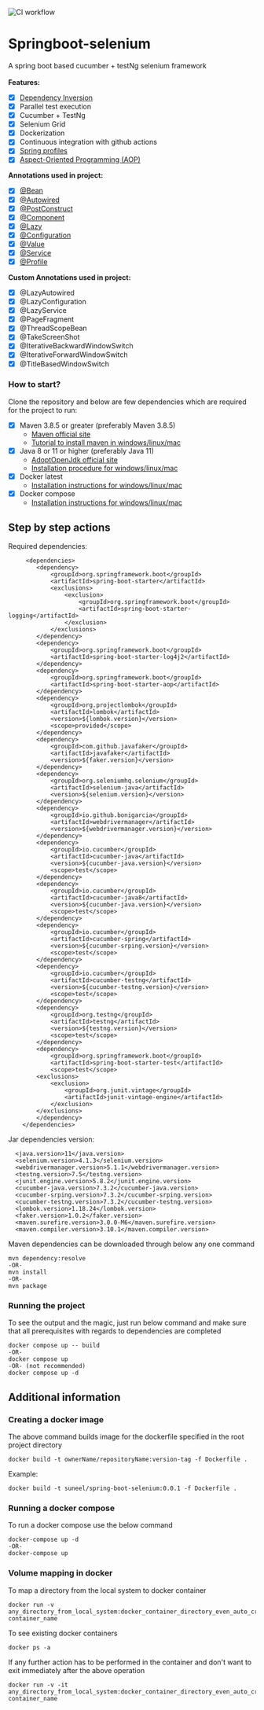 ![CI workflow](https://github.com/suneel944/springboot-selenium/actions/workflows/springboot-ci.yml/badge.svg)
# Springboot-selenium
A spring boot based cucumber + testNg selenium framework
<br><br>
**Features:**
- [x] [Dependency Inversion](https://www.baeldung.com/inversion-control-and-dependency-injection-in-spring)
- [x] Parallel test execution
- [x] Cucumber + TestNg
- [x] Selenium Grid
- [x] Dockerization
- [x] Continuous integration with github actions
- [x] [Spring profiles](https://www.baeldung.com/spring-profiles)
- [x] [Aspect-Oriented Programming (AOP)](https://www.baeldung.com/spring-aop)

**Annotations used in project:**
- [x] [@Bean](https://www.baeldung.com/spring-bean)
- [x] [@Autowired](https://www.baeldung.com/spring-autowire)
- [x] [@PostConstruct](https://www.baeldung.com/spring-postconstruct-predestroy)
- [x] [@Component](baeldung.com/spring-component-annotation)
- [x] [@Lazy](https://www.baeldung.com/spring-boot-lazy-initialization)
- [x] [@Configuration](https://www.baeldung.com/configuration-properties-in-spring-boot)
- [x] [@Value](https://www.baeldung.com/spring-value-annotation)
- [x] [@Service](baeldung.com/spring-component-repository-service)
- [x] [@Profile](https://www.baeldung.com/spring-profiles)

**Custom Annotations used in project:**
- [x] @LazyAutowired
- [x] @LazyConfiguration
- [x] @LazyService
- [x] @PageFragment
- [x] @ThreadScopeBean
- [x] @TakeScreenShot
- [x] @IterativeBackwardWindowSwitch
- [x] @IterativeForwardWindowSwitch
- [x] @TitleBasedWindowSwitch

### How to start?
Clone the repository and below are few dependencies which are required for the project to run: 
- [x] Maven 3.8.5 or greater (preferably Maven 3.8.5)
  - [Maven official site](https://maven.apache.org/download.cgi)
  - [Tutorial to install maven in windows/linux/mac](https://maven.apache.org/install.html)
- [x] Java 8 or 11 or higher (preferably Java 11)
  - [AdoptOpenJdk official site](https://adoptopenjdk.net/)
  - [Installation procedure for windows/linux/mac](https://adoptopenjdk.net/installation.html)
- [x] Docker latest
  - [Installation instructions for windows/linux/mac](https://docs.docker.com/engine/install/)
- [x] Docker compose
  - [Installation instructions for windows/linux/mac](https://docs.docker.com/compose/install/)

## Step by step actions
Required dependencies:
```
     <dependencies>
		<dependency>
			<groupId>org.springframework.boot</groupId>
			<artifactId>spring-boot-starter</artifactId>
			<exclusions>
				<exclusion>
					<groupId>org.springframework.boot</groupId>
					<artifactId>spring-boot-starter-logging</artifactId>
				</exclusion>
			</exclusions>
		</dependency>
		<dependency>
			<groupId>org.springframework.boot</groupId>
			<artifactId>spring-boot-starter-log4j2</artifactId>
		</dependency>
		<dependency>
			<groupId>org.springframework.boot</groupId>
			<artifactId>spring-boot-starter-aop</artifactId>
		</dependency>
		<dependency>
			<groupId>org.projectlombok</groupId>
			<artifactId>lombok</artifactId>
			<version>${lombok.version}</version>
			<scope>provided</scope>
		</dependency>
		<dependency>
			<groupId>com.github.javafaker</groupId>
			<artifactId>javafaker</artifactId>
			<version>${faker.version}</version>
		</dependency>
		<dependency>
			<groupId>org.seleniumhq.selenium</groupId>
			<artifactId>selenium-java</artifactId>
			<version>${selenium.version}</version>
		</dependency>
		<dependency>
			<groupId>io.github.bonigarcia</groupId>
			<artifactId>webdrivermanager</artifactId>
			<version>${webdrivermanager.version}</version>
		</dependency>
		<dependency>
			<groupId>io.cucumber</groupId>
			<artifactId>cucumber-java</artifactId>
			<version>${cucumber-java.version}</version>
			<scope>test</scope>
		</dependency>
		<dependency>
			<groupId>io.cucumber</groupId>
			<artifactId>cucumber-java8</artifactId>
			<version>${cucumber-java.version}</version>
			<scope>test</scope>
		</dependency>
		<dependency>
			<groupId>io.cucumber</groupId>
			<artifactId>cucumber-spring</artifactId>
			<version>${cucumber-srping.version}</version>
			<scope>test</scope>
		</dependency>
		<dependency>
			<groupId>io.cucumber</groupId>
			<artifactId>cucumber-testng</artifactId>
			<version>${cucumber-testng.version}</version>
			<scope>test</scope>
		</dependency>
		<dependency>
			<groupId>org.testng</groupId>
			<artifactId>testng</artifactId>
			<version>${testng.version}</version>
			<scope>test</scope>
		</dependency>
		<dependency>
			<groupId>org.springframework.boot</groupId>
			<artifactId>spring-boot-starter-test</artifactId>
			<scope>test</scope>
		<exclusions>
			<exclusion>
				<groupId>org.junit.vintage</groupId>
				<artifactId>junit-vintage-engine</artifactId>
			</exclusion>
		</exclusions>
		</dependency>
	</dependencies>
```
Jar dependencies version:
```
  <java.version>11</java.version>
  <selenium.version>4.1.3</selenium.version>
  <webdrivermanager.version>5.1.1</webdrivermanager.version>
  <testng.version>7.5</testng.version>
  <junit.engine.version>5.8.2</junit.engine.version>
  <cucumber-java.version>7.3.2</cucumber-java.version>
  <cucumber-srping.version>7.3.2</cucumber-srping.version>
  <cucumber-testng.version>7.3.2</cucumber-testng.version>
  <lombok.version>1.18.24</lombok.version>
  <faker.version>1.0.2</faker.version>
  <maven.surefire.version>3.0.0-M6</maven.surefire.version>
  <maven.compiler.version>3.10.1</maven.compiler.version>
```
Maven dependencies can be downloaded through below any one command
```
mvn dependency:resolve
-OR-
mvn install
-OR-
mvn package
```
### Running the project
To see the output and the magic, just run below command and make sure that all prerequisites with regards to dependencies are completed
```
docker compose up -- build
-OR-
docker compose up
-OR- (not recommended)
docker compose up -d 
```
## Additional information
### Creating a docker image
The above command builds image for the dockerfile specified in the root project directory
```
docker build -t ownerName/repositoryName:version-tag -f Dockerfile .
```
Example:
```
docker build -t suneel/spring-boot-selenium:0.0.1 -f Dockerfile .
```
### Running a docker compose
To run a docker compose use the below command
```
docker-compose up -d
-OR-
docker-compose up
```
### Volume mapping in docker
To map a directory from the local system to docker container
```
docker run -v any_directory_from_local_system:docker_container_directory_even_auto_created_if_not_present container_name
```
To see existing docker containers
```
docker ps -a
```
If any further action has to be performed in the container and don't want to exit immediately after the above operation
```
docker run -v -it any_directory_from_local_system:docker_container_directory_even_auto_created_if_not_present container_name
```
